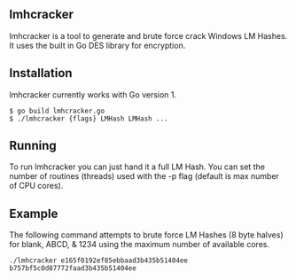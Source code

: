 ## lmhcracker

lmhcracker is a tool to generate and brute force crack Windows LM Hashes. It uses the built in Go DES library for encryption.

## Installation

lmhcracker currently works with Go version 1.

	$ go build lmhcracker.go
	$ ./lmhcracker {flags} LMHash LMHash ...

## Running
To run lmhcracker you can just hand it a full LM Hash. You can set the number of routines (threads) used with the -p flag (default is max number of CPU cores).

## Example
The following command attempts to brute force LM Hashes (8 byte halves) for blank, ABCD, & 1234 using the maximum number of available cores.

	./lmhcracker e165f0192ef85ebbaad3b435b51404ee b757bf5c0d87772faad3b435b51404ee
